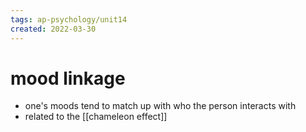 ```yaml
---
tags: ap-psychology/unit14 
created: 2022-03-30
---
```


# mood linkage

- one's moods tend to match up with who the person interacts with
- related to the [[chameleon effect]] 
